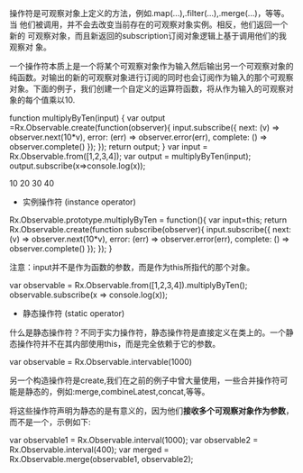 

操作符是可观察对象上定义的方法，例如.map(...),.filter(...),.merge(...)，等等。当
他们被调用，并不会去改变当前存在的可观察对象实例。相反，他们返回一个新的
可观察对象，而且新返回的subscription订阅对象逻辑上基于调用他们的我观察对
象。


一个操作符本质上是一个将某个可观察对象作为输入然后输出另一个可观察对象的
纯函数。对输出的新的可观察对象进行订阅的同时也会订阅作为输入的那个可观察
对象。下面的例子，我们创建一个自定义的运算符函数，将从作为输入的可观察对
象的每个值乘以10.

function multiplyByTen(input) {
var output =Rx.Observable.create(function(observer){
input.subscribe({
next: (v) => observer.next(10*v),
error: (err) => observer.error(err),
complete: () => observer.complete()
});
});
return output;
}
var input = Rx.Observable.from([1,2,3,4]);
var output = multiplyByTen(input);
output.subscribe(x=>console.log(x));

10
20
30
40

- 实例操作符 (instance operator)

Rx.Observable.prototype.multiplyByTen = function(){
  var input=this;
  return Rx.Observable.create(function subscribe(observer){
    input.subscribe({
      next: (v) => observer.next(10*v),
      error: (err) => observer.error(err),
      complete: () => observer.complete()
    });
  });
}

注意：input并不是作为函数的参数，而是作为this所指代的那个对象。

var observable = Rx.Observable.from([1,2,3,4]).multiplyByTen();
observable.subscribe(x => console.log(x));

- 静态操作符 (static operator)

什么是静态操作符？不同于实力操作符，静态操作符是直接定义在类上的。一个静态操作符并不在其内部使用this，而是完全依赖于它的参数。

var observable = Rx.Observable.intervable(1000)

另一个构造操作符是create,我们在之前的例子中曾大量使用，一些合并操作符可能是静态的，例如:merge,combineLatest,concat,等等。

将这些操作符声明为静态的是有意义的，因为他们**接收多个可观察对象作为参数**，而不是一个，示例如下:

var observable1 = Rx.Observable.interval(1000);
var observable2 = Rx.Observable.interval(400);
var merged = Rx.Observable.merge(observable1, observable2);